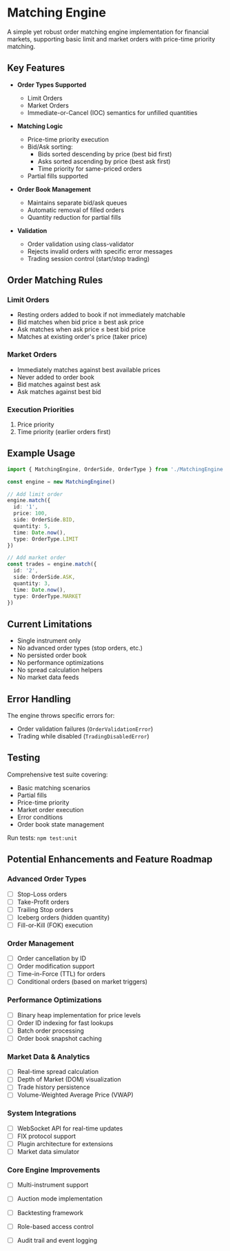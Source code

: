 # Matching Engine

A simple yet robust order matching engine implementation for financial markets, supporting basic limit and market orders with price-time priority matching.

## Key Features

- **Order Types Supported**
  - Limit Orders
  - Market Orders
  - Immediate-or-Cancel (IOC) semantics for unfilled quantities

- **Matching Logic**
  - Price-time priority execution
  - Bid/Ask sorting:
    - Bids sorted descending by price (best bid first)
    - Asks sorted ascending by price (best ask first)
    - Time priority for same-priced orders
  - Partial fills supported

- **Order Book Management**
  - Maintains separate bid/ask queues
  - Automatic removal of filled orders
  - Quantity reduction for partial fills

- **Validation**
  - Order validation using class-validator
  - Rejects invalid orders with specific error messages
  - Trading session control (start/stop trading)

## Order Matching Rules

### Limit Orders
- Resting orders added to book if not immediately matchable
- Bid matches when bid price ≥ best ask price
- Ask matches when ask price ≤ best bid price
- Matches at existing order's price (taker price)

### Market Orders
- Immediately matches against best available prices
- Never added to order book
- Bid matches against best ask
- Ask matches against best bid

### Execution Priorities
1. Price priority
2. Time priority (earlier orders first)

## Example Usage

```typescript
import { MatchingEngine, OrderSide, OrderType } from './MatchingEngine'

const engine = new MatchingEngine()

// Add limit order
engine.match({
  id: '1',
  price: 100,
  side: OrderSide.BID,
  quantity: 5,
  time: Date.now(),
  type: OrderType.LIMIT
})

// Add market order
const trades = engine.match({
  id: '2',
  side: OrderSide.ASK,
  quantity: 3,
  time: Date.now(),
  type: OrderType.MARKET
})
```

## Current Limitations
- Single instrument only
- No advanced order types (stop orders, etc.)
- No persisted order book
- No performance optimizations
- No spread calculation helpers
- No market data feeds

## Error Handling
The engine throws specific errors for:
- Order validation failures (`OrderValidationError`)
- Trading while disabled (`TradingDisabledError`)

## Testing
Comprehensive test suite covering:
- Basic matching scenarios
- Partial fills
- Price-time priority
- Market order execution
- Error conditions
- Order book state management

Run tests: `npm test:unit`

## Potential Enhancements and Feature Roadmap

### Advanced Order Types
  - [ ] Stop-Loss orders
  - [ ] Take-Profit orders
  - [ ] Trailing Stop orders
  - [ ] Iceberg orders (hidden quantity)
  - [ ] Fill-or-Kill (FOK) execution

### Order Management
  - [ ] Order cancellation by ID
  - [ ] Order modification support
  - [ ] Time-in-Force (TTL) for orders
  - [ ] Conditional orders (based on market triggers)

### Performance Optimizations
  - [ ] Binary heap implementation for price levels
  - [ ] Order ID indexing for fast lookups
  - [ ] Batch order processing
  - [ ] Order book snapshot caching

### Market Data & Analytics
  - [ ] Real-time spread calculation
  - [ ] Depth of Market (DOM) visualization
  - [ ] Trade history persistence
  - [ ] Volume-Weighted Average Price (VWAP)

### System Integrations
  - [ ] WebSocket API for real-time updates
  - [ ] FIX protocol support
  - [ ] Plugin architecture for extensions
  - [ ] Market data simulator

### Core Engine Improvements
  - [ ] Multi-instrument support
  - [ ] Auction mode implementation
  - [ ] Backtesting framework
  - [ ] Role-based access control
  - [ ] Audit trail and event logging

